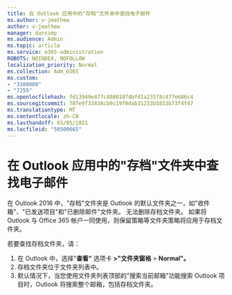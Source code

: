 ```yaml
---
title: 在 Outlook 应用中的"存档"文件夹中查找电子邮件
ms.author: v-jmathew
author: v-jmathew
manager: dansimp
ms.audience: Admin
ms.topic: article
ms.service: o365-administration
ROBOTS: NOINDEX, NOFOLLOW
localization_priority: Normal
ms.collection: Adm_O365
ms.custom:
- "3100008"
- "7255"
ms.openlocfilehash: fd13949e477c40801874bfd1a235f8c477e686c4
ms.sourcegitcommit: 78fe9f33438cb0c19f0dab31253b5853b73f4f47
ms.translationtype: MT
ms.contentlocale: zh-CN
ms.lasthandoff: 03/05/2021
ms.locfileid: "50500665"
---
```

# <a name="find-email-in-archive-folder-in-outlook-app"></a>在 Outlook 应用中的"存档"文件夹中查找电子邮件

在 Outlook 2016 中，"存档"文件夹是 Outlook 的默认文件夹之一，如"收件箱"、"已发送项目"和"已删除邮件"文件夹。 无法删除存档文件夹。 如果将 Outlook 与 Office 365 帐户一同使用，则保留策略等文件夹策略将应用于存档文件夹。

若要查找存档文件夹，请：

1. 在 Outlook 中，选择"**查看"** 选项卡 **>"文件夹窗格**  >  **Normal"。**
2. 存档文件夹位于文件夹列表中。
3. 默认情况下，当您使用文件夹列表顶部的"搜索当前邮箱"功能搜索 Outlook 项目时，Outlook 将搜索整个邮箱，包括存档文件夹。
